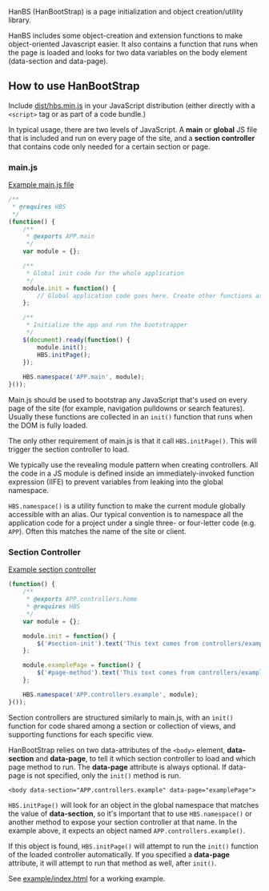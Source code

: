HanBS (HanBootStrap) is a page initialization and object creation/utility library.

HanBS includes some object-creation and extension functions to make object-oriented
Javascript easier. It also contains a function that runs when the page is loaded and looks for two data variables
on the body element (data-section and data-page).

## How to use HanBootStrap

Include [dist/hbs.min.js](hbs.min.js) in your JavaScript distribution (either directly with a <code>&lt;script&gt;</code> tag or as part of a code bundle.)

In typical usage, there are two levels of JavaScript. A **main** or **global** JS file that is included and run on every page of the site, and a **section controller**
that contains code only needed for a certain section or page.
 
### main.js
[Example main.js file](example/js/APP/main.js)

```javascript 
/**
 * @requires HBS
 */
(function() {
    /**
     * @exports APP.main
     */
    var module = {};

    /**
     * Global init code for the whole application
     */
    module.init = function() {
        // Global application code goes here. Create other functions as needed.
    };

    /**
     * Initialize the app and run the bootstrapper
     */
    $(document).ready(function() {
        module.init();
        HBS.initPage();
    });
    
    HBS.namespace('APP.main', module);
}());
```

Main.js should be used to bootstrap any JavaScript that's used on every page of the site (for example, navigation pulldowns or search features). Usually these functions are collected in an <code>init()</code> function that runs when the DOM is fully loaded.

The only other requirement of main.js is that it call <code>HBS.initPage()</code>. This will trigger the section controller to load.

We typically use the revealing module pattern when creating controllers. All the code in a JS module is defined inside an immediately-invoked function expression (IIFE) to prevent variables from leaking into the global namespace.

<code>HBS.namespace()</code> is a utility function to make the current module globally accessible with an alias. Our typical convention is to namespace all the application code for a project under a single three- or four-letter code (e.g. <code>APP</code>). Often this matches the name of the site or client. 

### Section Controller

[Example section controller](example/js/APP/controllers/example.js)

```javascript
(function() {
    /**
     * @exports APP.controllers.home
     * @requires HBS
     */
    var module = {};

    module.init = function() {
        $('#section-init').text('This text comes from controllers/example.js. This code will run on any page where data-section="APP.controllers.example"');
    };

    module.examplePage = function() {
        $('#page-method').text('This text comes from controllers/example.js. This code will run on any page where data-section="APP.controllers.example" and data-page="examplePage"');
    };

    HBS.namespace('APP.controllers.example', module);
}());
```

Section controllers are structured similarly to main.js, with an <code>init()</code> function for code shared among a section or collection of views, and supporting functions for
each specific view.

HanBootStrap relies on two data-attributes of the <code>&lt;body&gt;</code> element, **data-section** and **data-page**, to tell it which section controller to load and which page method to run. The **data-page**
 attribute is always optional. If data-page is not specified, only the <code>init()</code> method is run.
 
 <pre><code>&lt;body data-section=&quot;APP.controllers.example&quot; data-page=&quot;examplePage&quot;&gt;</code></pre>
 
<code>HBS.initPage()</code> will look for an object in the global namespace that matches the value of **data-section**, so it's important that to use <code>HBS.namespace()</code>
or another method to expose your section controller at that name. In the example above, it expects an object named <code>APP.controllers.example()</code>.

If this object is found, <code>HBS.initPage()</code> will attempt to run the <code>init()</code> function of the loaded controller automatically. If you specified a **data-page** attribute, it will attempt to run that method as well, after <code>init()</code>.

 See [example/index.html](example/index.html) for a working example.